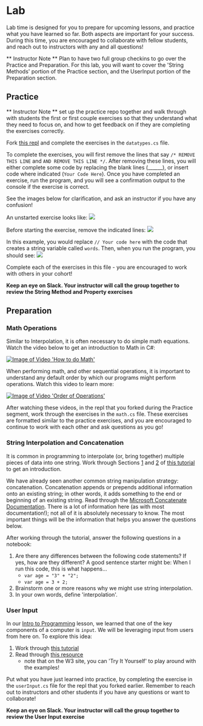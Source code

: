 # Lab
Lab time is designed for you to prepare for upcoming lessons, and practice what you have learned so far.  Both aspects are important for your success.  During this time, you are encouraged to collaborate with fellow students, and reach out to instructors with any and all questions!

** Instructor Note ** Plan to have two full group checkins to go over the Practice and Preparation.  For this lab, you will want to cover the 'String Methods' portion of the Practice section, and the UserInput portion of the Preparation section.

## Practice

** Instructor Note ** set up the practice repo together and walk through with students the first or first couple exercises so that they understand what they need to focus on, and how to get feedback on if they are completing the exercises correctly.

Fork [this repl](https://replit.com/@launch-team/M1W1-DataTypesVariablesLab#datatypes.cs) and complete the exercises in the `datatypes.cs` file.

To complete the exercises, you will first remove the lines that say `/* REMOVE THIS LINE` and `AND REMOVE THIS LINE */`.  After removing these lines, you will either complete some code by replacing the blank lines (______), or insert code where indicated (`Your Code Here`).  Once you have completed an exercise, run the program, and you will see a confirmation output to the console if the exercise is correct.

See the images below for clarification, and ask an instructor if you have any confusion!

An unstarted exercise looks like:
![](/Mod1/Images/Week1/Exercise1.png)

Before starting the exercise, remove the indicated lines:
![](/Mod1/Images/Week1/Exercise2.png)

In this example,  you would replace `// Your code here` with the code that creates a string variable called `words`.  Then, when you run the program, you should see:
![](/Mod1/Images/Week1/Exercise3.png)

Complete each of the exercises in this file - you are encouraged to work with others in your cohort!

**Keep an eye on Slack.  Your instructor will call the group together to review the String Method and Property exercises**


## Preparation
### Math Operations

Similar to Interpolation, it is often necessary to do simple math equations.  Watch the video below to get an introduction to Math in C#:

[![Image of Video 'How to do Math'](/Mod1/Images/Week1/HowToMath.png)](https://www.youtube.com/watch?v=d84ci6tg9lk)

When performing math, and other sequential operations, it is important to understand any default order by which our programs might perform operations.  Watch this video to learn more:

[![Image of Video 'Order of Operations'](/Mod1/Images/Week1/OrderOfOperations.png)](https://www.youtube.com/watch?v=-Wh9FYJDgiA)

After watching these videos, in the repl that you forked during the Practice segment, work through the exercises in the `math.cs` file.  These exercises are formatted similar to the practice exercises, and you are encouraged to continue to work with each other and ask questions as you go!

### String Interpolation and Concatenation

It is common in programming to interpolate (or, bring together) multiple pieces of data into one string.  Work through Sections [1](https://docs.microsoft.com/en-us/dotnet/csharp/tutorials/exploration/interpolated-strings?tutorial-step=1) and [2](https://docs.microsoft.com/en-us/dotnet/csharp/tutorials/exploration/interpolated-strings?tutorial-step=2) of [this tutorial](https://docs.microsoft.com/en-us/dotnet/csharp/tutorials/exploration/interpolated-strings) to get an introduction.

We have already seen another common string manipulation strategy: concatenation.  Concatenation appends or prepends additional information onto an existing string; in other words, it adds something to the end or beginning of an existing string.  Read through the [Microsoft Concatenate Documentation](https://docs.microsoft.com/en-us/dotnet/csharp/how-to/concatenate-multiple-strings).  There is a lot of information here (as with most documentation!); not all of it is absolutely necessary to know.  The most important things will be the information that helps you answer the questions below.

After working through the tutorial, answer the following questions in a notebook:
1. Are there any differences between the following code statements? If yes, how are they different?  A good sentence starter might be: When I run this code, this is what happens...
    * `var age = "3" + "2";`
    * `var age = 3 + 2;`
2. Brainstorm one or more reasons why we might use string interpolation.
3. In your own words, define 'interpolation'.

### User Input

In our [Intro to Programming](/Mod1/Lessons/Week1/introToProgramming.md) lesson, we learned that one of the key components of a computer is `input`.  We will be leveraging input from users from here on.  To explore this idea:

1. Work through [this tutorial](https://riptutorial.com/csharp/learn/100006/user-input)
2. Read through [this resource](https://www.w3schools.com/cs/cs_user_input.php)
    * note that on the W3 site, you can 'Try It Yourself' to play around with the examples!

Put what you have just learned into practice, by completing the exercise in the `userInput.cs` file for the repl that you forked earlier.  Remember to reach out to instructors and other students if you have any questions or want to collaborate!

**Keep an eye on Slack.  Your instructor will call the group together to review the User Input exercise**

<!-- Lab Feedback
- Great work finding some decent resources to prevent "reinventing the wheel" and getting students used to consulting different resources
- It would be great if we had an overall activity/REPL that students work working through for each lab. I envision a scenario where students work through some resources/tutorials/research and then have to do some combination of writing, coding, annotation, etc., all of which could be handled in a REPL (and eventually in a repo in later mods)
- In addition to using a REPL to solidy learning + give more opportunity for scaffolded practice, I think it also highlights the need to be super explicit with instructions with students, especially in the early mods. The way this lab is currently set up, I think there could be some confusion for students about what the intended outcome of this work actually is.  -->